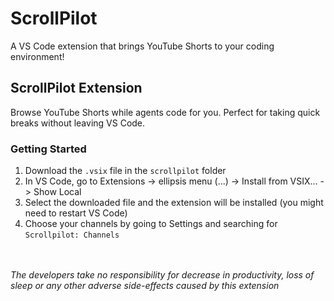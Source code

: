 # ScrollPilot

A VS Code extension that brings YouTube Shorts to your coding environment!

## ScrollPilot Extension

Browse YouTube Shorts while agents code for you. Perfect for taking quick breaks without leaving VS Code.

### Getting Started

1. Download the `.vsix` file in the `scrollpilot` folder
2. In VS Code, go to Extensions -> ellipsis menu (...) -> Install from VSIX... -> Show Local
3. Select the downloaded file and the extension will be installed (you might need to restart VS Code)
4. Choose your channels by going to Settings and searching for `Scrollpilot: Channels`

<br> <br>
<i> The developers take no responsibility for decrease in productivity, loss of sleep or any other adverse side-effects caused by this extension </i>